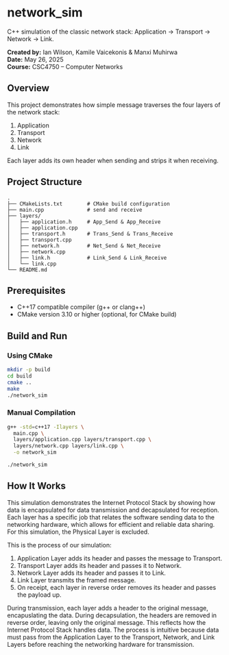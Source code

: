 # network_sim

C++ simulation of the classic network stack:
Application → Transport → Network → Link.

**Created by:** Ian Wilson, Kamile Vaicekonis & Manxi Muhirwa  
**Date:** May 26, 2025  
**Course:** CSC4750 – Computer Networks

## Overview

This project demonstrates how simple message traverses the four layers of the network stack:
1. Application
2. Transport
3. Network
4. Link

Each layer adds its own header when sending and strips it when receiving.

## Project Structure

```
.
├── CMakeLists.txt        # CMake build configuration
├── main.cpp              # send and receive
├── layers/
│   ├── application.h     # App_Send & App_Receive
│   ├── application.cpp
│   ├── transport.h       # Trans_Send & Trans_Receive
│   ├── transport.cpp
│   ├── network.h         # Net_Send & Net_Receive
│   ├── network.cpp
│   ├── link.h            # Link_Send & Link_Receive
│   └── link.cpp
└── README.md
```

## Prerequisites

- C++17 compatible compiler (g++ or clang++)
- CMake version 3.10 or higher (optional, for CMake build)

## Build and Run

### Using CMake

```bash
mkdir -p build
cd build
cmake ..
make
./network_sim
```

### Manual Compilation

```bash
g++ -std=c++17 -Ilayers \
  main.cpp \
  layers/application.cpp layers/transport.cpp \
  layers/network.cpp layers/link.cpp \
  -o network_sim

./network_sim
```

## How It Works

This simulation demonstrates the Internet Protocol Stack by showing how data is encapsulated for data transmission and decapsulated for reception. Each layer has a specific job that relates the software sending data to the networking hardware, which allows for efficient and reliable data sharing.
For this simulation, the Physical Layer is excluded.

This is the process of our simulation:

1. Application Layer adds its header and passes the message to Transport.
2. Transport Layer adds its header and passes it to Network.
3. Network Layer adds its header and passes it to Link.
4. Link Layer transmits the framed message.
5. On receipt, each layer in reverse order removes its header and passes the payload up.

During transmission, each layer adds a header to the original message, encapuslating the data. During decapsulation, the headers are removed in reverse order, leaving only the original message. This reflects how the Internet Protocol Stack handles data. The process is intuitive because data must pass from the Application Layer to the Transport, Network, and Link Layers before reaching the networking hardware for transmission.
